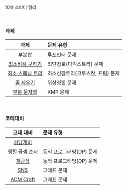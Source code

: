 10차 스터디 정리

<br />

### 과제
|과제|문제 유형|
|:--:|:------|
|[부분합](https://www.acmicpc.net/problem/1806)           |투포인터 문제              |
|[최소비용 구하기](https://www.acmicpc.net/problem/1916)   |최단경로(다익스트라) 문제     |
|[최소 스패닝 트리](https://www.acmicpc.net/problem/1197)  |최소신장트리(크루스칼, 프림) 문제 |
|[줄 세우기](https://www.acmicpc.net/problem/2252)        |위상정렬 문제               |
|[부분 문자열](https://www.acmicpc.net/problem/16916)     |KMP 문제                   |

<br />

### 코테대비
|코테 대비|문제 유형|
|:-------:|:------|
|[성냥개비](https://www.acmicpc.net/problem/3687)       ||
|[행렬 곱셈 순서](https://www.acmicpc.net/problem/11049)|동적 프로그래밍(DP) 문제 |
|[개근상](https://www.acmicpc.net/problem/1563)         |동적 프로그래밍(DP) 문제|
|[SNS](https://www.acmicpc.net/problem/2533)            |그래프 문제            |
|[ACM Craft](https://www.acmicpc.net/problem/1005)      |그래프 문제            |
